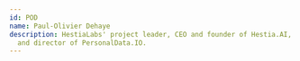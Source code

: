 ```yaml
---
id: POD
name: Paul-Olivier Dehaye
description: HestiaLabs' project leader, CEO and founder of Hestia.AI, founder
  and director of PersonalData.IO.
---
```

